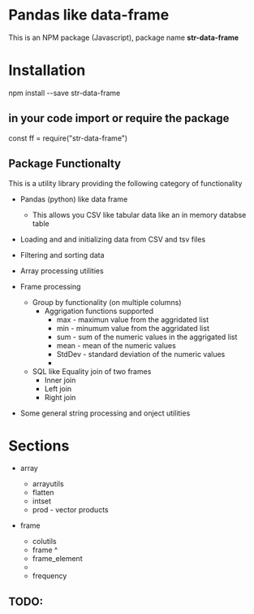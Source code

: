 # Pandas like data-frame

This is an NPM package (Javascript), package name **str-data-frame**

# Installation

npm install --save str-data-frame

## in your code import or require the package
const ff = require("str-data-frame")




## Package Functionalty
This is a utility library providing the following category of functionality

* Pandas (python) like data frame 
   * This allows you CSV like tabular data like an in memory databse table
   
* Loading and and initializing data from CSV and tsv files
* Filtering and sorting data
* Array processing utilities
* Frame processing
   * Group by functionality (on multiple columns)
       * Aggrigation functions supported
           * max - maximun value from the aggridated list
           * min - minumum value from the aggridated list
           * sum - sum of the numeric values in the aggrigated list
           * mean - mean of the numeric values
           * StdDev - standard deviation of the numeric values
           *
    * SQL like Equality join of two frames  
        * Inner join
        * Left join
        * Right join
* Some general string processing and onject utilities



# Sections

* array
  * arrayutils
  * flatten
  * intset
  * prod  - vector products


* frame
  * colutils
  * frame
  ^
  * frame_element
  * 
  * frequency


## TODO:
